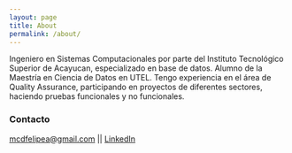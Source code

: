 ```yaml
---
layout: page
title: About
permalink: /about/
---
```


Ingeniero en Sistemas Computacionales por parte del Instituto Tecnológico Superior de Acayucan, especializado en base de datos.
Alumno de la Maestría en Ciencia de Datos en UTEL.
Tengo experiencia en el área de Quality Assurance, participando en proyectos de diferentes sectores, haciendo pruebas funcionales y no funcionales.

### Contacto

[mcdfelipea@gmail.com](mailto:mcdfelipea@gmail.com) ||
[LinkedIn](https://www.linkedin.com/in/rubbishbinqa/)
